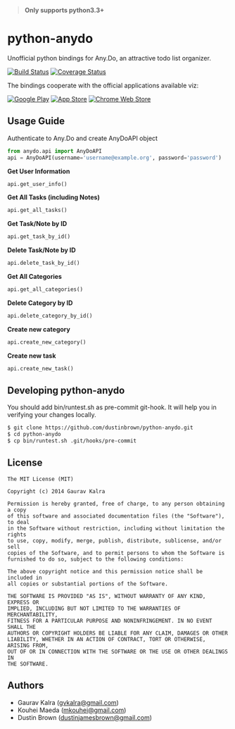 >  **Only supports python3.3+**

python-anydo
============

Unofficial python bindings for Any.Do, an attractive todo list organizer.

[![Build Status](https://travis-ci.org/dustinbrown/python-anydo.png?branch=master)](https://travis-ci.org/dustinbrown/python-anydo)
[![Coverage Status](https://coveralls.io/repos/dustinbrown/python-anydo/badge.png?branch=master)](https://coveralls.io/r/dustinbrown/python-anydo?branch=master)

The bindings cooperate with the official applications available viz:

[![Google Play](http://www.any.do/images/download-badges/40px/googleplay.png)](https://play.google.com/store/apps/details?id=com.anydo)
[![App Store](http://www.any.do/images/download-badges/40px/appstore.png)](https://itunes.apple.com/us/app/any.do/id497328576?ls=1&mt=8)
[![Chrome Web Store](http://www.any.do/images/download-badges/40px/chromewebstore.png)](https://chrome.google.com/webstore/detail/anydo/kdadialhpiikehpdeejjeiikopddkjem)

Usage Guide
-----------------
Authenticate to Any.Do and create AnyDoAPI object
```python
from anydo.api import AnyDoAPI
api = AnyDoAPI(username='username@example.org', password='password')
```

**Get User Information**
```python
api.get_user_info()
```

**Get All Tasks (including Notes)**
```python
api.get_all_tasks()
```

**Get Task/Note by ID**
```python
api.get_task_by_id()
```

**Delete Task/Note by ID**
```python
api.delete_task_by_id()
```

**Get All Categories**
```python
api.get_all_categories()
```

**Delete Category by ID**
```python
api.delete_category_by_id()
```

**Create new category**
```python
api.create_new_category()
```

**Create new task**
```python
api.create_new_task()
```

Developing python-anydo
--------------------------------------------
You should add bin/runtest.sh as pre-commit git-hook.
It will help you in verifying your changes locally.
```bash
$ git clone https://github.com/dustinbrown/python-anydo.git
$ cd python-anydo
$ cp bin/runtest.sh .git/hooks/pre-commit
```

License
-----------------
```text
The MIT License (MIT)

Copyright (c) 2014 Gaurav Kalra

Permission is hereby granted, free of charge, to any person obtaining a copy
of this software and associated documentation files (the "Software"), to deal
in the Software without restriction, including without limitation the rights
to use, copy, modify, merge, publish, distribute, sublicense, and/or sell
copies of the Software, and to permit persons to whom the Software is
furnished to do so, subject to the following conditions:

The above copyright notice and this permission notice shall be included in
all copies or substantial portions of the Software.

THE SOFTWARE IS PROVIDED "AS IS", WITHOUT WARRANTY OF ANY KIND, EXPRESS OR
IMPLIED, INCLUDING BUT NOT LIMITED TO THE WARRANTIES OF MERCHANTABILITY,
FITNESS FOR A PARTICULAR PURPOSE AND NONINFRINGEMENT. IN NO EVENT SHALL THE
AUTHORS OR COPYRIGHT HOLDERS BE LIABLE FOR ANY CLAIM, DAMAGES OR OTHER
LIABILITY, WHETHER IN AN ACTION OF CONTRACT, TORT OR OTHERWISE, ARISING FROM,
OUT OF OR IN CONNECTION WITH THE SOFTWARE OR THE USE OR OTHER DEALINGS IN
THE SOFTWARE.
```

Authors
-----------------
- Gaurav Kalra (<gvkalra@gmail.com>)
- Kouhei Maeda (<mkouhei@gmail.com>)
- Dustin Brown (<dustinjamesbrown@gmail.com>)
